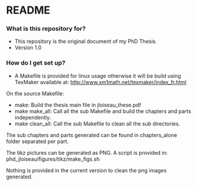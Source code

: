 # README #

### What is this repository for? ###

* This repository is the original document of my PhD Thesis. 
* Version 1.0

### How do I get set up? ###

* A Makefile is provided for linux usage otherwise it will be build using TexMaker available at: 
http://www.xm1math.net/texmaker/index_fr.html

On the source Makefile: 

* make: Build the thesis main file in jloiseau_these.pdf
* make make_all: Call all the sub Makefile and build the chapters and parts independently. 
* make clean_all: Call the sub Makefile to clean all the sub directories. 

The sub chapters and parts generated can be found in chapters_alone folder separated per part. 

The tikz pictures can be generated as PNG. 
A script is provided in:
phd_jloiseau/figures/tikz/make_figs.sh

Nothing is provided in the current version to clean the png images generated. 